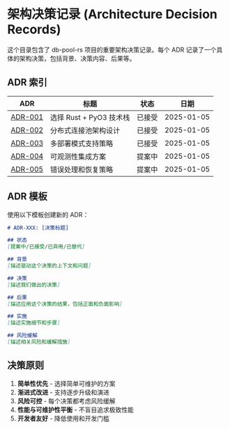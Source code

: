 # 架构决策记录 (Architecture Decision Records)

这个目录包含了 db-pool-rs 项目的重要架构决策记录。每个 ADR 记录了一个具体的架构决策，包括背景、决策内容、后果等。

## ADR 索引

| ADR | 标题 | 状态 | 日期 |
|-----|------|------|------|
| [ADR-001](./001-rust-pyo3-technology-stack.md) | 选择 Rust + PyO3 技术栈 | 已接受 | 2025-01-05 |
| [ADR-002](./002-distributed-pool-architecture.md) | 分布式连接池架构设计 | 已接受 | 2025-01-05 |
| [ADR-003](./003-multi-deployment-modes.md) | 多部署模式支持策略 | 已接受 | 2025-01-05 |
| [ADR-004](./004-observability-integration.md) | 可观测性集成方案 | 提案中 | 2025-01-05 |
| [ADR-005](./005-error-handling-strategy.md) | 错误处理和恢复策略 | 提案中 | 2025-01-05 |

## ADR 模板

使用以下模板创建新的 ADR：

```markdown
# ADR-XXX: [决策标题]

## 状态
[提案中/已接受/已弃用/已替代]

## 背景
[描述驱动这个决策的上下文和问题]

## 决策
[描述我们做出的决策]

## 后果
[描述应用这个决策的结果，包括正面和负面影响]

## 实施
[描述实施细节和步骤]

## 风险缓解
[描述相关风险和缓解措施]
```

## 决策原则

1. **简单性优先** - 选择简单可维护的方案
2. **渐进式改进** - 支持逐步升级和演进
3. **风险可控** - 每个决策都考虑风险缓解
4. **性能与可维护性平衡** - 不盲目追求极致性能
5. **开发者友好** - 降低使用和开发门槛